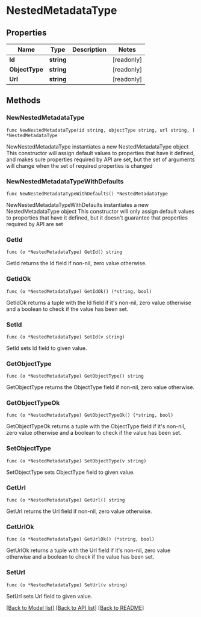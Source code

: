 # NestedMetadataType

## Properties

Name | Type | Description | Notes
------------ | ------------- | ------------- | -------------
**Id** | **string** |  | [readonly] 
**ObjectType** | **string** |  | [readonly] 
**Url** | **string** |  | [readonly] 

## Methods

### NewNestedMetadataType

`func NewNestedMetadataType(id string, objectType string, url string, ) *NestedMetadataType`

NewNestedMetadataType instantiates a new NestedMetadataType object
This constructor will assign default values to properties that have it defined,
and makes sure properties required by API are set, but the set of arguments
will change when the set of required properties is changed

### NewNestedMetadataTypeWithDefaults

`func NewNestedMetadataTypeWithDefaults() *NestedMetadataType`

NewNestedMetadataTypeWithDefaults instantiates a new NestedMetadataType object
This constructor will only assign default values to properties that have it defined,
but it doesn't guarantee that properties required by API are set

### GetId

`func (o *NestedMetadataType) GetId() string`

GetId returns the Id field if non-nil, zero value otherwise.

### GetIdOk

`func (o *NestedMetadataType) GetIdOk() (*string, bool)`

GetIdOk returns a tuple with the Id field if it's non-nil, zero value otherwise
and a boolean to check if the value has been set.

### SetId

`func (o *NestedMetadataType) SetId(v string)`

SetId sets Id field to given value.


### GetObjectType

`func (o *NestedMetadataType) GetObjectType() string`

GetObjectType returns the ObjectType field if non-nil, zero value otherwise.

### GetObjectTypeOk

`func (o *NestedMetadataType) GetObjectTypeOk() (*string, bool)`

GetObjectTypeOk returns a tuple with the ObjectType field if it's non-nil, zero value otherwise
and a boolean to check if the value has been set.

### SetObjectType

`func (o *NestedMetadataType) SetObjectType(v string)`

SetObjectType sets ObjectType field to given value.


### GetUrl

`func (o *NestedMetadataType) GetUrl() string`

GetUrl returns the Url field if non-nil, zero value otherwise.

### GetUrlOk

`func (o *NestedMetadataType) GetUrlOk() (*string, bool)`

GetUrlOk returns a tuple with the Url field if it's non-nil, zero value otherwise
and a boolean to check if the value has been set.

### SetUrl

`func (o *NestedMetadataType) SetUrl(v string)`

SetUrl sets Url field to given value.



[[Back to Model list]](../README.md#documentation-for-models) [[Back to API list]](../README.md#documentation-for-api-endpoints) [[Back to README]](../README.md)


